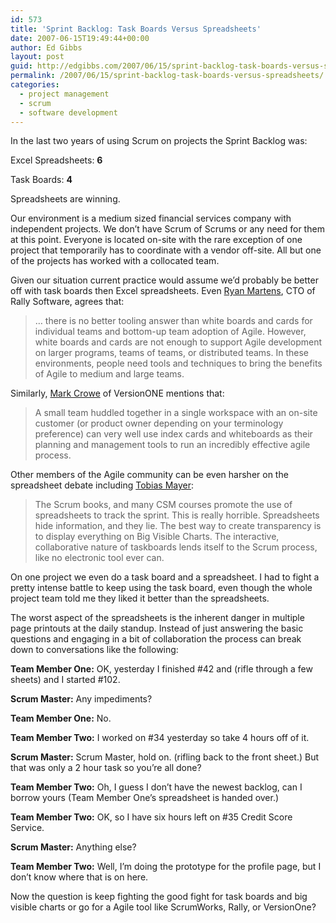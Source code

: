 ```yaml
---
id: 573
title: 'Sprint Backlog: Task Boards Versus Spreadsheets'
date: 2007-06-15T19:49:44+00:00
author: Ed Gibbs
layout: post
guid: http://edgibbs.com/2007/06/15/sprint-backlog-task-boards-versus-spreadsheets/
permalink: /2007/06/15/sprint-backlog-task-boards-versus-spreadsheets/
categories:
  - project management
  - scrum
  - software development
---
```

In the last two years of using Scrum on projects the Sprint Backlog was:

Excel Spreadsheets: **6** 
  
Task Boards: **4**

Spreadsheets are winning. 

Our environment is a medium sized financial services company with independent projects. We don&#8217;t have Scrum of Scrums or any need for them at this point. Everyone is located on-site with the rare exception of one project that temporarily has to coordinate with a vendor off-site. All but one of the projects has worked with a collocated team.

Given our situation current practice would assume we&#8217;d probably be better off with task boards then Excel spreadsheets. Even [Ryan Martens](http://www.agilejournal.com/content/view/308/33/), CTO of Rally Software, agrees that:

> &#8230; there is no better tooling answer than white boards and cards for individual teams and bottom-up team adoption of Agile. However, white boards and cards are not enough to support Agile development on larger programs, teams of teams, or distributed teams. In these environments, people need tools and techniques to bring the benefits of Agile to medium and large teams.

Similarly, [Mark Crowe](http://blog.versionone.net/blog/2007/02/a_tool_by_any_o.html) of VersionONE mentions that:

> A small team huddled together in a single workspace with an on-site customer (or product owner depending on your terminology preference) can very well use index cards and whiteboards as their planning and management tools to run an incredibly effective agile process.

Other members of the Agile community can be even harsher on the spreadsheet debate including [Tobias Mayer](http://agilethinking.net/blog/2007/02/21/when-is-scrum-not-scrum/):

> The Scrum books, and many CSM courses promote the use of spreadsheets to track the sprint. This is really horrible. Spreadsheets hide information, and they lie. The best way to create transparency is to display everything on Big Visible Charts. The interactive, collaborative nature of taskboards lends itself to the Scrum process, like no electronic tool ever can.

On one project we even do a task board and a spreadsheet. I had to fight a pretty intense battle to keep using the task board, even though the whole project team told me they liked it better than the spreadsheets.

The worst aspect of the spreadsheets is the inherent danger in multiple page printouts at the daily standup. Instead of just answering the basic questions and engaging in a bit of collaboration the process can break down to conversations like the following:

**Team Member One:** OK, yesterday I finished #42 and (rifle through a few sheets) and I started #102.
  
**Scrum Master:** Any impediments?
  
**Team Member One:** No.
  
**Team Member Two:** I worked on #34 yesterday so take 4 hours off of it.
  
**Scrum Master:** Scrum Master, hold on. (rifling back to the front sheet.) But that was only a 2 hour task so you&#8217;re all done?
  
**Team Member Two:** Oh, I guess I don&#8217;t have the newest backlog, can I borrow yours (Team Member One&#8217;s spreadsheet is handed over.)
  
**Team Member Two:** OK, so I have six hours left on #35 Credit Score Service.
  
**Scrum Master:** Anything else?
  
**Team Member Two:** Well, I&#8217;m doing the prototype for the profile page, but I don&#8217;t know where that is on here.

Now the question is keep fighting the good fight for task boards and big visible charts or go for a Agile tool like ScrumWorks, Rally, or VersionOne?